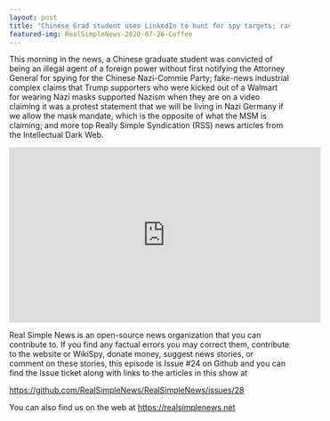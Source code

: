 ```yaml
---
layout: post
title: "Chinese Grad student uses LinkedIn to hunt for spy targets; radical Left escalates terror & violence."
featured-img: RealSimpleNews-2020-07-26-Coffee
---
```


This morning in the news, a Chinese graduate student was convicted of being an illegal agent of a foreign power without first notifying the Attorney General for spying for the Chinese Nazi-Commie Party; fake-news industrial complex claims that Trump supporters who were kicked out of a Walmart for wearing Nazi masks supported Nazism when they are on a video claiming it was a protest statement that we will be living in Nazi Germany if we allow the mask mandate, which is the opposite of what the MSM is claiming; and more top Really Simple Syndication (RSS) news articles from the Intellectual Dark Web.

<iframe width="560" height="315" src="https://www.youtube.com/embed/NrePXKDAd6k" frameborder="0" allow="accelerometer; autoplay; encrypted-media; gyroscope; picture-in-picture" allowfullscreen></iframe>

Real Simple News is an open-source news organization that you can contribute to. If you find any factual errors you may correct them, contribute to the website or WikiSpy, donate money, suggest news stories, or comment on these stories, this episode is Issue #24 on Github and you can find the Issue ticket along with links to the articles in this show at 

<https://github.com/RealSimpleNews/RealSimpleNews/issues/28>

You can also find us on the web at <https://realsimplenews.net>
